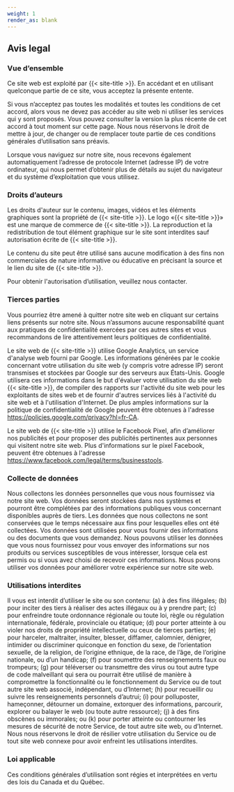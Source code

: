 ```yaml
---
weight: 1
render_as: blank
---
```


## Avis legal

### Vue d’ensemble

Ce site web est exploité par {{< site-title >}}. En accédant et en utilisant quelconque partie de ce site, vous acceptez la présente entente. 

Si vous n’acceptez pas toutes les modalités et toutes les conditions de cet accord, alors vous ne devez pas accéder au site web ni utiliser les services qui y sont proposés. Vous pouvez consulter la version la plus récente de cet accord à tout moment sur cette page. Nous nous réservons le droit de mettre à jour, de changer ou de remplacer toute partie de ces conditions générales d’utilisation sans préavis.

Lorsque vous naviguez sur notre site, nous recevons également automatiquement l’adresse de protocole Internet (adresse IP) de votre ordinateur, qui nous permet d’obtenir plus de détails au sujet du navigateur et du système d’exploitation que vous utilisez.


### Droits d’auteurs

Les droits d'auteur sur le contenu, images, vidéos et les éléments graphiques sont la propriété de {{< site-title >}}. Le logo «{{< site-title >}}» est une marque de commerce de {{< site-title >}}. La reproduction et la redistribution de tout élément graphique sur le site sont interdites sauf autorisation écrite de {{< site-title >}}. 

Le contenu du site peut être utilisé sans aucune modification à des fins non commerciales de nature informative ou éducative en précisant la source et le lien du site de {{< site-title >}}.

Pour obtenir l'autorisation d’utilisation, veuillez nous contacter.


### Tierces parties

Vous pourriez être amené à quitter notre site web en cliquant sur certains liens présents sur notre site. Nous n’assumons aucune responsabilité quant aux pratiques de confidentialité exercées par ces autres sites et vous recommandons de lire attentivement leurs politiques de confidentialité.

Le site web de {{< site-title >}} utilise Google Analytics, un service d'analyse web fourni par Google. Les informations générées par le cookie concernant votre utilisation du site web (y compris votre adresse IP) seront transmises et stockées par Google sur des serveurs aux États-Unis. Google utilisera ces informations dans le but d'évaluer votre utilisation du site web {{< site-title >}}, de compiler des rapports sur l'activité du site web pour les exploitants de sites web et de fournir d'autres services liés à l'activité du site web et à l'utilisation d'Internet. De plus amples informations sur la politique de confidentialité de Google peuvent être obtenues à l'adresse https://policies.google.com/privacy?hl=fr-CA.

Le site web de {{< site-title >}} utilise le Facebook Pixel, afin d’améliorer nos publicités et pour proposer des publicités pertinentes aux personnes qui visitent notre site web. Plus d'informations sur le pixel Facebook, peuvent être obtenues à l'adresse https://www.facebook.com/legal/terms/businesstools.


### Collecte de données

Nous collectons les données personnelles que vous nous fournissez via notre site web. Vos données seront stockées dans nos systèmes et pourront être complétées par des informations publiques vous concernant disponibles auprès de tiers. Les données que nous collectons ne sont conservées que le temps nécessaire aux fins pour lesquelles elles ont été collectées. Vos données sont utilisées pour vous fournir des informations ou des documents que vous demandez. Nous pouvons utiliser les données que vous nous fournissez pour vous envoyer des informations sur nos produits ou services susceptibles de vous intéresser, lorsque cela est permis ou si vous avez choisi de recevoir ces informations. Nous pouvons utiliser vos données pour améliorer votre expérience sur notre site web.


### Utilisations interdites

Il vous est interdit d’utiliser le site ou son contenu: (a) à des fins illégales; (b) pour inciter des tiers à réaliser des actes illégaux ou à y prendre part; (c) pour enfreindre toute ordonnance régionale ou toute loi, règle ou régulation internationale, fédérale, provinciale ou étatique; (d) pour porter atteinte à ou violer nos droits de propriété intellectuelle ou ceux de tierces parties; (e) pour harceler, maltraiter, insulter, blesser, diffamer, calomnier, dénigrer, intimider ou discriminer quiconque en fonction du sexe, de l’orientation sexuelle, de la religion, de l’origine ethnique, de la race, de l’âge, de l’origine nationale, ou d’un handicap; (f) pour soumettre des renseignements faux ou trompeurs; (g) pour téléverser ou transmettre des virus ou tout autre type de code malveillant qui sera ou pourrait être utilisé de manière à compromettre la fonctionnalité ou le fonctionnement du Service ou de tout autre site web associé, indépendant, ou d’Internet; (h) pour recueillir ou suivre les renseignements personnels d’autrui; (i) pour polluposter, hameçonner, détourner un domaine, extorquer des informations, parcourir, explorer ou balayer le web (ou toute autre ressource); (j) à des fins obscènes ou immorales; ou (k) pour porter atteinte ou contourner les mesures de sécurité de notre Service, de tout autre site web, ou d’Internet. Nous nous réservons le droit de résilier votre utilisation du Service ou de tout site web connexe pour avoir enfreint les utilisations interdites.


### Loi applicable

Ces conditions générales d’utilisation sont régies et interprétées en vertu des lois du Canada et du Québec.



